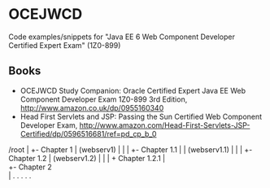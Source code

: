 OCEJWCD
====================
Code examples/snippets for "Java EE 6 Web Component Developer Certified Expert Exam" (1Z0-899)
 

Books
-------
* OCEJWCD Study Companion: Oracle Certified Expert Java EE Web Component Developer Exam 1Z0-899 3rd Edition, http://www.amazon.co.uk/dp/0955160340
* Head First Servlets and JSP: Passing the Sun Certified Web Component Developer Exam, http://www.amazon.com/Head-First-Servlets-JSP-Certified/dp/0596516681/ref=pd_cp_b_0 


/root
|
+- Chapter 1
|  (webserv1)
|  |
|  +- Chapter 1.1
|  |  (webserv1.1)
|  |
|  +- Chapter 1.2
|     (webserv1.2)
|     | 
|     + Chapter 1.2.1
|  
+- Chapter 2     
|
. . . . . 
